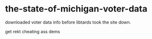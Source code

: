 # the-state-of-michigan-voter-data
downloaded voter data info before libtards took the site down.

get rekt cheating ass dems

